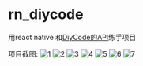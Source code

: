 # rn_diycode

用react native 和[DiyCode的API](https://www.diycode.cc/)练手项目

项目截图:
![1](https://github.com/yaozhukuang/rn_diycode/blob/master/screenshot/Screenshot_1527154350.png) ![2](https://github.com/yaozhukuang/rn_diycode/blob/master/screenshot/Screenshot_1527154423.png) ![3](https://github.com/yaozhukuang/rn_diycode/blob/master/screenshot/Screenshot_1527154427.png)
![4](https://github.com/yaozhukuang/rn_diycode/blob/master/screenshot/Screenshot_1527154431.png) ![5](https://github.com/yaozhukuang/rn_diycode/blob/master/screenshot/Screenshot_1527154440.png) ![6](https://github.com/yaozhukuang/rn_diycode/blob/master/screenshot/Screenshot_1527154450.png)
![7](https://github.com/yaozhukuang/rn_diycode/blob/master/screenshot/Screenshot_1527154454.png)

